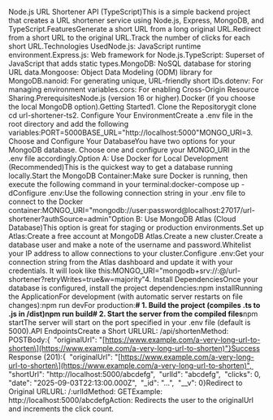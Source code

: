 Node.js URL Shortener API (TypeScript)This is a simple backend project that creates a URL shortener service using Node.js, Express, MongoDB, and TypeScript.FeaturesGenerate a short URL from a long original URL.Redirect from a short URL to the original URL.Track the number of clicks for each short URL.Technologies UsedNode.js: JavaScript runtime environment.Express.js: Web framework for Node.js.TypeScript: Superset of JavaScript that adds static types.MongoDB: NoSQL database for storing URL data.Mongoose: Object Data Modeling (ODM) library for MongoDB.nanoid: For generating unique, URL-friendly short IDs.dotenv: For managing environment variables.cors: For enabling Cross-Origin Resource Sharing.PrerequisitesNode.js (version 16 or higher).Docker (if you choose the local MongoDB option).Getting Started1. Clone the Repositorygit clone cd url-shortener-ts2. Configure Your EnvironmentCreate a .env file in the root directory and add the following variables:PORT=5000BASE\_URL="http://localhost:5000"MONGO\_URI=3. Choose and Configure Your DatabaseYou have two options for your MongoDB database. Choose one and configure your MONGO\_URI in the .env file accordingly.Option A: Use Docker for Local Development (Recommended)This is the quickest way to get a database running locally.Start the MongoDB Container:Make sure Docker is running, then execute the following command in your terminal:docker-compose up -dConfigure .env:Use the following connection string in your .env file to connect to the Docker container:MONGO\_URI="mongodb://user:password@localhost:27017/url-shortener?authSource=admin"Option B: Use MongoDB Atlas (Cloud Database)This option is great for staging or production environments.Set up Atlas:Create a free account at MongoDB Atlas.Create a new cluster.Create a database user and make a note of the username and password.Whitelist your IP address to allow connections to your cluster.Configure .env:Get your connection string from the Atlas dashboard and update it with your credentials. It will look like this:MONGO\_URI="mongodb+srv://:@/url-shortener?retryWrites=true&w=majority"4. Install DependenciesOnce your database is configured, install the project dependencies:npm installRunning the ApplicationFor development (with automatic server restarts on file changes):npm run devFor production:**\# 1. Build the project (compiles .ts to .js in /dist)**npm run build**\# 2. Start the server from the compiled files**npm startThe server will start on the port specified in your .env file (default is 5000).API EndpointsCreate a Short URLURL: /api/shortenMethod: POSTBody:{  "originalUrl": "\[https://www.example.com/a-very-long-url-to-shorten\](https://www.example.com/a-very-long-url-to-shorten)"}Success Response (201):{  "originalUrl": "\[https://www.example.com/a-very-long-url-to-shorten\](https://www.example.com/a-very-long-url-to-shorten)",  "shortUrl": "http://localhost:5000/abcdefg",  "urlId": "abcdefg",  "clicks": 0,  "date": "2025-09-03T22:13:00.000Z",  "\_id": "...",  "\_\_v": 0}Redirect to Original URLURL: /:urlIdMethod: GETExample: http://localhost:5000/abcdefgAction: Redirects the user to the originalUrl and increments the click count.